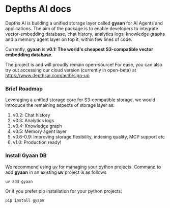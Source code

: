 # Depths AI docs

Depths AI is building a unified storage layer called **gyaan** for AI Agents and applications. The aim of the package is to enable developers to integrate vector-embedding database, chat history, analytics logs, knowledge graphs and a memory agent layer on top it, within few lines of code.

Currently, **gyaan** is **v0.1: The world's cheapest S3-compatible vector embedding database**. 

The project is and will proudly remain open-source\! For ease, you can also try out accessing our cloud version (currently in open-beta) at https://www.depthsai.com/auth/sign-up 

### Brief Roadmap

Leveraging a unified storage core for S3-compatible storage, we would introduce the remaining aspects of storage layer as:

1. v0.2: Chat history
2. v0.3: Analytics logs
3. v0.4: Knowledge graph
4. v0.5: Memory agent layer
5. v0.6-0.9: Improving storage flexibility, indexing quality, MCP support etc
6. v1.0: Production ready\!

### Install Gyaan DB

We recommend using [uv](https://docs.astral.sh/uv/) for managing your python projects. Command to add **gyaan** in an existing **uv** project is as follows

```bash
uv add gyaan
```

Or if you prefer pip installation for your python projects:

```bash
pip install gyaan
```